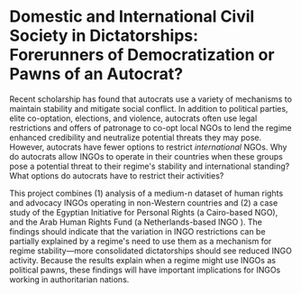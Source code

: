 # Domestic and International Civil Society in Dictatorships: Forerunners of Democratization or Pawns of an Autocrat?

Recent scholarship has found that autocrats use a variety of mechanisms to maintain stability and mitigate social conflict. In addition to political parties, elite co-optation, elections, and violence, autocrats often use legal restrictions and offers of patronage to co-opt local NGOs to lend the regime enhanced credibility and neutralize potential threats they may pose. However, autocrats have fewer options to restrict *international* NGOs. Why do autocrats allow INGOs to operate in their countries when these groups pose a potential threat to their regime's stability and international standing? What options do autocrats have to restrict their activities?

This project combines (1) analysis of a medium-n dataset of human rights and advocacy INGOs operating in non-Western countries and (2) a case study of the Egyptian Initiative for Personal Rights (a Cairo-based NGO), and the Arab Human Rights Fund (a Netherlands-based INGO ). The findings should indicate that the variation in INGO restrictions can be partially explained by a regime's need to use them as a mechanism for regime stability—more consolidated dictatorships should see reduced INGO activity. Because the results explain when a regime might use INGOs as political pawns, these findings will have important implications for INGOs working in authoritarian nations.